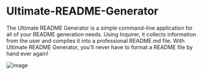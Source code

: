 # Ultimate-README-Generator

The Ultimate README Generator is a simple command-line application for all of your README generation needs. Using Inquirer, it collects information from the user and compiles it into a professional README.md file. With Ultimate README Generator, you'll never have to format a README file by hand ever again!

![image](https://user-images.githubusercontent.com/102173297/186723738-0d3a8cf9-1a6c-4d66-a937-e9805db55035.png)

